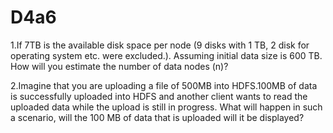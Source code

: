 # D4a6

1.If 7TB is the available disk space per node (9 disks with 1 TB, 2 disk for operating system etc.
were excluded.). Assuming initial data size is 600 TB. How will you estimate the number of data
nodes (n)?











2.Imagine that you are uploading a file of 500MB into HDFS.100MB of data is successfully
uploaded into HDFS and another client wants to read the uploaded data while the upload is still in
progress. What will happen in such a scenario, will the 100 MB of data that is uploaded will it be
displayed?
